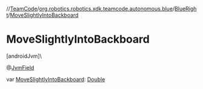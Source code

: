 //[TeamCode](../../../index.md)/[org.robotics.robotics.xdk.teamcode.autonomous.blue](../index.md)/[BlueRight](index.md)/[MoveSlightlyIntoBackboard](-move-slightly-into-backboard.md)

# MoveSlightlyIntoBackboard

[androidJvm]\

@[JvmField](https://kotlinlang.org/api/latest/jvm/stdlib/kotlin.jvm/-jvm-field/index.html)

var [MoveSlightlyIntoBackboard](-move-slightly-into-backboard.md): [Double](https://kotlinlang.org/api/latest/jvm/stdlib/kotlin/-double/index.html)
